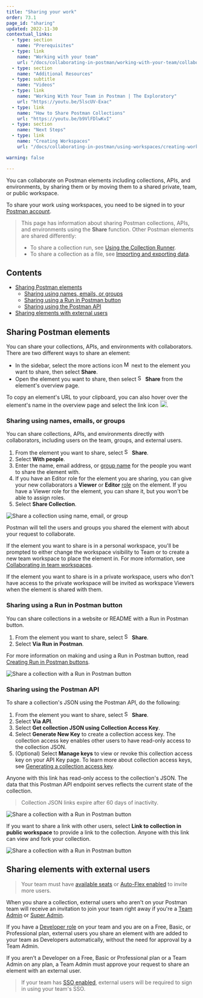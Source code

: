 ```yaml
---
title: "Sharing your work"
order: 73.1
page_id: "sharing"
updated: 2022-11-30
contextual_links:
  - type: section
    name: "Prerequisites"
  - type: link
    name: "Working with your team"
    url: "/docs/collaborating-in-postman/working-with-your-team/collaboration-overview/"
  - type: section
    name: "Additional Resources"
  - type: subtitle
    name: "Videos"
  - type: link
    name: "Working With Your Team in Postman | The Exploratory"
    url: "https://youtu.be/5lscUV-Exac"
  - type: link
    name: "How to Share Postman Collections"
    url: "https://youtu.be/b9VlFDlwKvI"
  - type: section
    name: "Next Steps"
  - type: link
    name: "Creating Workspaces"
    url: "/docs/collaborating-in-postman/using-workspaces/creating-workspaces/"

warning: false

---
```


You can collaborate on Postman elements including collections, APIs, and environments, by sharing them or by moving them to a shared private, team, or public workspace.

To share your work using workspaces, you need to be signed in to your [Postman account](/docs/getting-started/postman-account/).

> This page has information about sharing Postman collections, APIs, and environments using the **Share** function. Other Postman elements are shared differently:
>
> * To share a collection run, see [Using the Collection Runner](/docs/running-collections/intro-to-collection-runs/).
> * To share a collection as a file, see [Importing and exporting data](/docs/getting-started/importing-and-exporting-data/).

## Contents

* [Sharing Postman elements](#sharing-postman-elements)
    * [Sharing using names, emails, or groups](#sharing-using-names-emails-or-groups)
    * [Sharing using a Run in Postman button](#sharing-using-a-run-in-postman-button)
    * [Sharing using the Postman API](#sharing-using-the-postman-api)
* [Sharing elements with external users](#sharing-elements-with-external-users)

## Sharing Postman elements

You can share your collections, APIs, and environments with collaborators. There are two different ways to share an element:

* In the sidebar, select the more actions icon <img alt="More actions icon" src="https://assets.postman.com/postman-docs/icon-more-actions-v9.jpg#icon" width="16px"> next to the element you want to share, then select **Share**.
* Open the element you want to share, then select <img alt="Share icon" src="https://assets.postman.com/postman-docs/icon-share.jpg#icon" width="16px"> **Share** from the element's overview page.

To copy an element's URL to your clipboard, you can also hover over the element's name in the overview page and select the link icon <img alt="Link icon" src="https://assets.postman.com/postman-docs/icon-workspace-link-v9.jpg#icon" width="18px">.

### Sharing using names, emails, or groups

You can share collections, APIs, and environments directly with collaborators, including users on the team, groups, and external users.

1. From the element you want to share, select <img alt="Share icon" src="https://assets.postman.com/postman-docs/icon-share.jpg#icon" width="16px"> **Share**.
1. Select **With people**.
1. Enter the name, email address, or [group name](/docs/administration/managing-your-team/user-groups/) for the people you want to share the element with.
1. If you have an Editor role for the element you are sharing, you can give your new collaborators a **Viewer** or **Editor** [role](/docs/collaborating-in-postman/roles-and-permissions/) on the element. If you have a Viewer role for the element, you can share it, but you won't be able to assign roles.
1. Select **Share Collection**.

<img alt="Share a collection using name, email, or group" src="https://assets.postman.com/postman-docs/v10/share-element-with-people-v10.jpg"/>

Postman will tell the users and groups you shared the element with about your request to collaborate.

If the element you want to share is in a personal workspace, you'll be prompted to either change the workspace visibility to Team or to create a new team workspace to place the element in. For more information, see [Collaborating in team workspaces](/docs/collaborating-in-postman/working-with-your-team/collaborating-in-team-workspaces/).

If the element you want to share is in a private workspace, users who don't have access to the private workspace will be invited as workspace Viewers when the element is shared with them.

### Sharing using a Run in Postman button

You can share collections in a website or README with a Run in Postman button.

<!-- vale Postman.Avoid = NO -->

1. From the element you want to share, select <img alt="Share icon" src="https://assets.postman.com/postman-docs/icon-share.jpg#icon" width="16px"> **Share**.
1. Select **Via Run in Postman**.

<!-- vale Postman.Avoid = YES -->

For more information on making and using a Run in Postman button, read [Creating Run in Postman buttons](/docs/publishing-your-api/run-in-postman/creating-run-button/).

<img alt="Share a collection with a Run in Postman button" src="https://assets.postman.com/postman-docs/v10/share-collection-run-in-postman-v10.jpg"/>

### Sharing using the Postman API

To share a collection's JSON using the Postman API, do the following:

<!-- vale Postman.Avoid = NO -->

1. From the element you want to share, select <img alt="Share icon" src="https://assets.postman.com/postman-docs/icon-share.jpg#icon" width="16px"> **Share**.
1. Select **Via API**.
1. Select **Get collection JSON using Collection Access Key**.
1. Select **Generate New Key** to create a collection access key. The collection access key enables other users to have read-only access to the collection JSON.
1. (Optional) Select **Manage keys** to view or revoke this collection access key on your API Key page. To learn more about collection access keys, see [Generating a collection access key](/docs/developer/intro-api/#generating-a-collection-access-key).

<!-- vale Postman.Avoid = YES -->

Anyone with this link has read-only access to the collection's JSON. The data that this Postman API endpoint serves reflects the current state of the collection.

> Collection JSON links expire after 60 days of inactivity.

<img alt="Share a collection with a Run in Postman button" src="https://assets.postman.com/postman-docs/v10/share-collection-via-api-v10.jpg"/>

If you want to share a link with other users, select **Link to collection in public workspace** to provide a link to the collection. Anyone with this link can view and fork your collection.

<img alt="Share a collection with a Run in Postman button" src="https://assets.postman.com/postman-docs/v10/share-collection-link-v10.jpg"/>

## Sharing elements with external users

> Your team must have [available seats](/docs/administration/billing/#changing-your-plan) or [Auto-Flex enabled](/docs/administration/billing/#utilizing-auto-flex) to invite more users.

When you share a collection, external users who aren't on your Postman team will receive an invitation to join your team right away if you're a [Team Admin](/docs/collaborating-in-postman/roles-and-permissions/#team-roles) or [Super Admin](/docs/collaborating-in-postman/roles-and-permissions/#team-roles).

If you have a [Developer role](/docs/collaborating-in-postman/roles-and-permissions/#team-roles) on your team and you are on a Free, Basic, or Professional plan, external users you share an element with are added to your team as Developers automatically, without the need for approval by a Team Admin.

If you aren't a Developer on a Free, Basic or Professional plan or a Team Admin on any plan, a Team Admin must approve your request to share an element with an external user.

> If your team has [SSO enabled](/docs/administration/sso/intro-sso/), external users will be required to sign in using your team's SSO.
